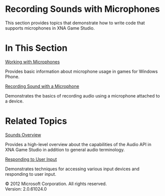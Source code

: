 ﻿

# Recording Sounds with Microphones

This section provides topics that demonstrate how to write code that supports microphones in XNA Game Studio.

# In This Section

[Working with Microphones](Audio_Microphone_XNA.md)

Provides basic information about microphone usage in games for Windows Phone.

[Recording Sound with a Microphone](Microphone_HowTo_Record.md)

Demonstrates the basics of recording audio using a microphone attached to a device.

# Related Topics

[Sounds Overview](Audio_XNA.md)

Provides a high-level overview about the capabilities of the Audio API in XNA Game Studio in addition to general audio terminology.

[Responding to User Input](Input.md)

Demonstrates techniques for accessing various input devices and responding to user input.

© 2012 Microsoft Corporation. All rights reserved.  
Version: 2.0.61024.0